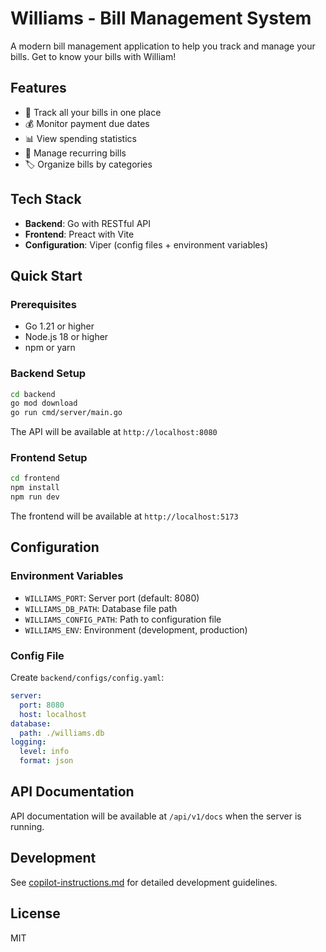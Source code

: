 # Williams - Bill Management System

A modern bill management application to help you track and manage your bills. Get to know your bills with William!

## Features

- 📝 Track all your bills in one place
- 💰 Monitor payment due dates
- 📊 View spending statistics
- 🔄 Manage recurring bills
- 🏷️ Organize bills by categories

## Tech Stack

- **Backend**: Go with RESTful API
- **Frontend**: Preact with Vite
- **Configuration**: Viper (config files + environment variables)

## Quick Start

### Prerequisites

- Go 1.21 or higher
- Node.js 18 or higher
- npm or yarn

### Backend Setup

```bash
cd backend
go mod download
go run cmd/server/main.go
```

The API will be available at `http://localhost:8080`

### Frontend Setup

```bash
cd frontend
npm install
npm run dev
```

The frontend will be available at `http://localhost:5173`

## Configuration

### Environment Variables

- `WILLIAMS_PORT`: Server port (default: 8080)
- `WILLIAMS_DB_PATH`: Database file path
- `WILLIAMS_CONFIG_PATH`: Path to configuration file
- `WILLIAMS_ENV`: Environment (development, production)

### Config File

Create `backend/configs/config.yaml`:

```yaml
server:
  port: 8080
  host: localhost
database:
  path: ./williams.db
logging:
  level: info
  format: json
```

## API Documentation

API documentation will be available at `/api/v1/docs` when the server is running.

## Development

See [copilot-instructions.md](./copilot-instructions.md) for detailed development guidelines.

## License

MIT
